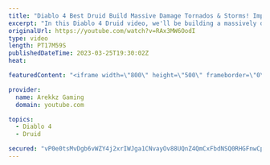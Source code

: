 ```yaml
---
title: "Diablo 4 Best Druid Build Massive Damage Tornados & Storms! Impressions, Tips, All Skills & Perks"
excerpt: "In this Diablo 4 Druid video, we'll be building a massively damage tornados and storms build to take on the hordes of enemies in ..."
originalUrl: https://youtube.com/watch?v=RAx3MW6OodI
type: video
length: PT17M59S
publishedDateTime: 2023-03-25T19:30:02Z
heat: 

featuredContent: "<iframe width=\"800\" height=\"500\" frameborder=\"0\" src=\"https://www.youtube.com/embed/RAx3MW6OodI\" allow=\"accelerometer; autoplay; encrypted-media; gyroscope; picture-in-picture\" allowfullscreen></iframe>"

provider:
  name: Arekkz Gaming
  domain: youtube.com

topics:
  - Diablo 4
  - Druid

secured: "vP0e0tsMvDgb6vWZY4j2xrIWJga1CNvayOv88UQnZ4QmCxFbdNSQ0RHGFnwCpD/axXE1lFiRzpL7OkD9OzKQaKV0Rjh2ZdwW523w18FT/DkDOagM6+2y3dySxXrXZtzttrya9QuC9i3BfpoA95xDNRWJ+NEHE8NUU/OuzSusp+Wgd9GriMrX8cT+HN2ybaCihWr+okgTiRhdJO0OMEKUKFVgoS1ebKQRKOE1FDbEhs9w4nujS1yCQxFFdzv8FhP7zujIfLCt96MdjhjPaYv7r+0KLL/OqzTZbOcxpW959ZUn/qoJyxr4dybDEyngXG2o9rbB775y/KO49j0b4lPg5VdNLhodKjeFXXtWb2eSf293Nrnxss2O0NrAGMpa6TAratZWyus7/+w+jIhqJDmMRECn1JlFf/vYngavGJQ3a5A=;Se7/WtQ8I5jxsVdjU/WbDQ=="
---
```


